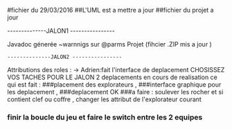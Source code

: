 #fichier du 29/03/2016
##L'UML est a mettre a jour 
##fichier du projet a jour

--------------JALON1 ----------------

Javadoc génerée ~warnnigs sur @parms
Projet (fihcier .ZIP mis a jour )

    --------------JALON2 ----------------
    
Attributions des roles : -> Adrien:fait l'interface de deplacement
CHOSISSEZ VOS TACHES POUR LE JALON 2 
deplacements en cours de realisation
ce qui est fait :
###placement des explorateurs ,
###interface graphique pour les deplacement , 
###deplacement OK 
###a faire : soulever les rocher et si contient clef ou coffre , changer les attribut de l'explorateur courant
### finir la boucle du jeu et faire le switch entre les 2 equipes
